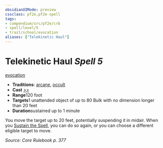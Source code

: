 ```yaml
---
obsidianUIMode: preview
cssclass: pf2e,pf2e-spell
tags:
- compendium/src/pf2e/crb
- spell/level/5
- trait/school/evocation
aliases: ["Telekinetic Haul"]
---
```

# Telekinetic Haul *Spell 5*   
[evocation](evocation.md)  

- **Traditions**: [arcane](arcane.md), [occult](occult.md)
- **Cast** [>>](chapter-9-playing-the-game.md#Actions "Two-Action") 
- **Range**120 foot
- **Targets**1 unattended object of up to 80 Bulk with no dimension longer than 20 feet
- **Duration**sustained up to 1 minute

You move the target up to 20 feet, potentially suspending it in midair. When you [Sustain the Spell](sustain-a-spell.md), you can do so again, or you can choose a different eligible target to move.

*Source: Core Rulebook p. 377*